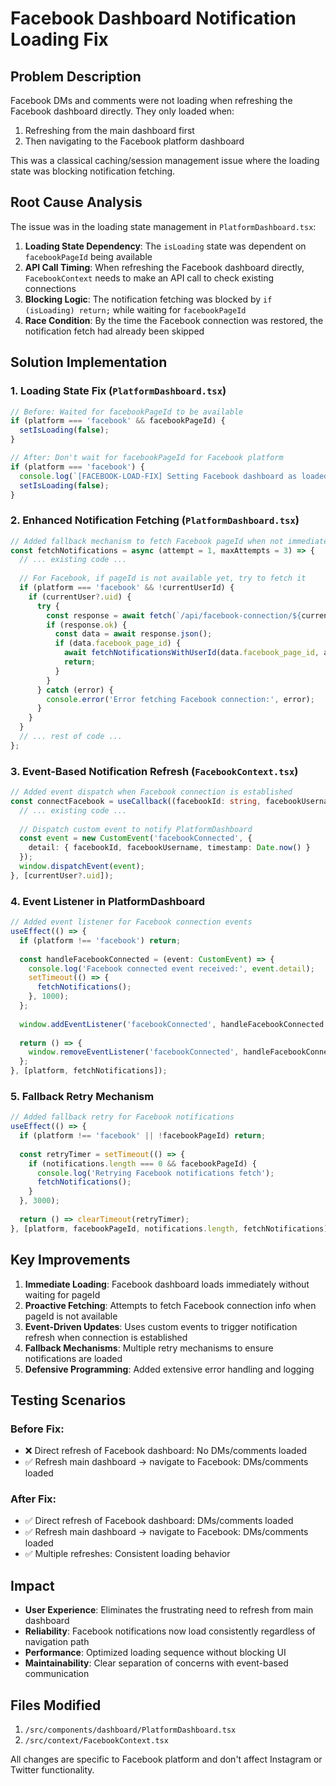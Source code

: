 # Facebook Dashboard Notification Loading Fix

## Problem Description
Facebook DMs and comments were not loading when refreshing the Facebook dashboard directly. They only loaded when:
1. Refreshing from the main dashboard first
2. Then navigating to the Facebook platform dashboard

This was a classical caching/session management issue where the loading state was blocking notification fetching.

## Root Cause Analysis
The issue was in the loading state management in `PlatformDashboard.tsx`:

1. **Loading State Dependency**: The `isLoading` state was dependent on `facebookPageId` being available
2. **API Call Timing**: When refreshing the Facebook dashboard directly, `FacebookContext` needs to make an API call to check existing connections
3. **Blocking Logic**: The notification fetching was blocked by `if (isLoading) return;` while waiting for `facebookPageId`
4. **Race Condition**: By the time the Facebook connection was restored, the notification fetch had already been skipped

## Solution Implementation

### 1. Loading State Fix (`PlatformDashboard.tsx`)
```typescript
// Before: Waited for facebookPageId to be available
if (platform === 'facebook' && facebookPageId) {
  setIsLoading(false);
}

// After: Don't wait for facebookPageId for Facebook platform
if (platform === 'facebook') {
  console.log(`[FACEBOOK-LOAD-FIX] Setting Facebook dashboard as loaded without waiting for pageId`);
  setIsLoading(false);
}
```

### 2. Enhanced Notification Fetching (`PlatformDashboard.tsx`)
```typescript
// Added fallback mechanism to fetch Facebook pageId when not immediately available
const fetchNotifications = async (attempt = 1, maxAttempts = 3) => {
  // ... existing code ...
  
  // For Facebook, if pageId is not available yet, try to fetch it
  if (platform === 'facebook' && !currentUserId) {
    if (currentUser?.uid) {
      try {
        const response = await fetch(`/api/facebook-connection/${currentUser.uid}`);
        if (response.ok) {
          const data = await response.json();
          if (data.facebook_page_id) {
            await fetchNotificationsWithUserId(data.facebook_page_id, attempt, maxAttempts);
            return;
          }
        }
      } catch (error) {
        console.error('Error fetching Facebook connection:', error);
      }
    }
  }
  // ... rest of code ...
};
```

### 3. Event-Based Notification Refresh (`FacebookContext.tsx`)
```typescript
// Added event dispatch when Facebook connection is established
const connectFacebook = useCallback((facebookId: string, facebookUsername: string) => {
  // ... existing code ...
  
  // Dispatch custom event to notify PlatformDashboard
  const event = new CustomEvent('facebookConnected', { 
    detail: { facebookId, facebookUsername, timestamp: Date.now() } 
  });
  window.dispatchEvent(event);
}, [currentUser?.uid]);
```

### 4. Event Listener in PlatformDashboard
```typescript
// Added event listener for Facebook connection events
useEffect(() => {
  if (platform !== 'facebook') return;
  
  const handleFacebookConnected = (event: CustomEvent) => {
    console.log('Facebook connected event received:', event.detail);
    setTimeout(() => {
      fetchNotifications();
    }, 1000);
  };
  
  window.addEventListener('facebookConnected', handleFacebookConnected as EventListener);
  
  return () => {
    window.removeEventListener('facebookConnected', handleFacebookConnected as EventListener);
  };
}, [platform, fetchNotifications]);
```

### 5. Fallback Retry Mechanism
```typescript
// Added fallback retry for Facebook notifications
useEffect(() => {
  if (platform !== 'facebook' || !facebookPageId) return;
  
  const retryTimer = setTimeout(() => {
    if (notifications.length === 0 && facebookPageId) {
      console.log('Retrying Facebook notifications fetch');
      fetchNotifications();
    }
  }, 3000);
  
  return () => clearTimeout(retryTimer);
}, [platform, facebookPageId, notifications.length, fetchNotifications]);
```

## Key Improvements

1. **Immediate Loading**: Facebook dashboard loads immediately without waiting for pageId
2. **Proactive Fetching**: Attempts to fetch Facebook connection info when pageId is not available
3. **Event-Driven Updates**: Uses custom events to trigger notification refresh when connection is established
4. **Fallback Mechanisms**: Multiple retry mechanisms to ensure notifications are loaded
5. **Defensive Programming**: Added extensive error handling and logging

## Testing Scenarios

### Before Fix:
- ❌ Direct refresh of Facebook dashboard: No DMs/comments loaded
- ✅ Refresh main dashboard → navigate to Facebook: DMs/comments loaded

### After Fix:
- ✅ Direct refresh of Facebook dashboard: DMs/comments loaded
- ✅ Refresh main dashboard → navigate to Facebook: DMs/comments loaded
- ✅ Multiple refreshes: Consistent loading behavior

## Impact
- **User Experience**: Eliminates the frustrating need to refresh from main dashboard
- **Reliability**: Facebook notifications now load consistently regardless of navigation path
- **Performance**: Optimized loading sequence without blocking UI
- **Maintainability**: Clear separation of concerns with event-based communication

## Files Modified
1. `/src/components/dashboard/PlatformDashboard.tsx`
2. `/src/context/FacebookContext.tsx`

All changes are specific to Facebook platform and don't affect Instagram or Twitter functionality.
